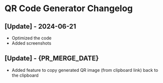 # QR Code Generator Changelog

## [Update] - 2024-06-21

- Optimized the code
- Added screenshots

## [Update] - {PR_MERGE_DATE}

- Added feature to copy generated QR image (from clipboard link) back to the clipboard
